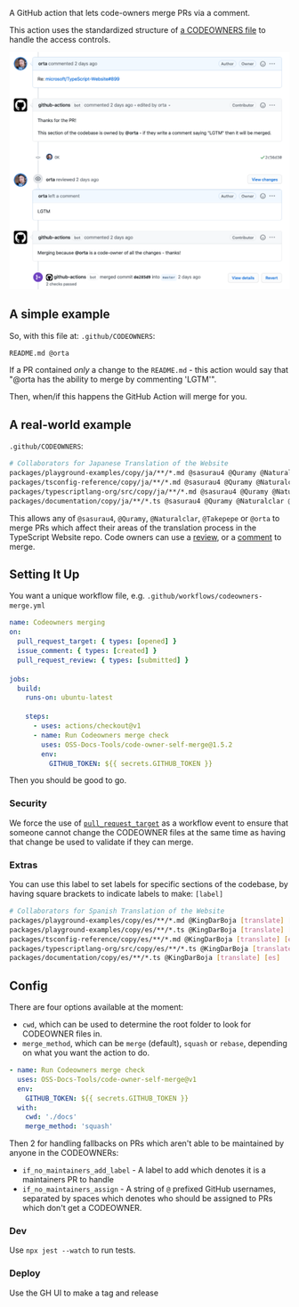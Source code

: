 A GitHub action that lets code-owners merge PRs via a comment.

This action uses the standardized structure of [a CODEOWNERS file](https://github.blog/2017-07-06-introducing-code-owners/) to handle the access controls. 

<img src="screenshots/img.png">

## A simple example

So, with this file at: `.github/CODEOWNERS`:

```sh
README.md @orta
```

If a PR contained _only_ a change to the `README.md` - this action would say that "@orta has the ability to merge by commenting 'LGTM'".

Then, when/if this happens the GitHub Action will merge for you.

## A real-world example

`.github/CODEOWNERS`:

```sh
# Collaborators for Japanese Translation of the Website
packages/playground-examples/copy/ja/**/*.md @sasurau4 @Quramy @Naturalclar @Takepepe @orta
packages/tsconfig-reference/copy/ja/**/*.md @sasurau4 @Quramy @Naturalclar @Takepepe @orta
packages/typescriptlang-org/src/copy/ja/**/*.md @sasurau4 @Quramy @Naturalclar @Takepepe @orta
packages/documentation/copy/ja/**/*.ts @sasurau4 @Quramy @Naturalclar @Takepepe @orta
```

This allows any of `@sasurau4`, `@Quramy`,  `@Naturalclar`, `@Takepepe` or `@orta` to merge PRs which affect their areas of the translation process in the TypeScript Website repo. Code owners can use a [review](https://github.com/orta/code-owner-self-merge/pull/3), or a [comment](https://github.com/orta/code-owner-self-merge/pull/1) to merge.

## Setting It Up

You want a unique workflow file, e.g. `.github/workflows/codeowners-merge.yml`

```yml
name: Codeowners merging
on:
  pull_request_target: { types: [opened] }
  issue_comment: { types: [created] }
  pull_request_review: { types: [submitted] }

jobs:
  build:
    runs-on: ubuntu-latest

    steps:
      - uses: actions/checkout@v1
      - name: Run Codeowners merge check
        uses: OSS-Docs-Tools/code-owner-self-merge@1.5.2
        env:
          GITHUB_TOKEN: ${{ secrets.GITHUB_TOKEN }}
```

Then you should be good to go.

### Security

We force the use of [`pull_request_target`](https://github.blog/2020-08-03-github-actions-improvements-for-fork-and-pull-request-workflows/) as a workflow event to ensure that someone cannot change the CODEOWNER files at the same time as having that change be used to validate if they can merge.

### Extras

You can use this label to set labels for specific sections of the codebase, by having square brackets to indicate labels to make: `[label]`

```sh
# Collaborators for Spanish Translation of the Website
packages/playground-examples/copy/es/**/*.md @KingDarBoja [translate] [es]
packages/playground-examples/copy/es/**/*.ts @KingDarBoja [translate] [es]
packages/tsconfig-reference/copy/es/**/*.md @KingDarBoja [translate] [es]
packages/typescriptlang-org/src/copy/es/**/*.ts @KingDarBoja [translate] [es]
packages/documentation/copy/es/**/*.ts @KingDarBoja [translate] [es]
```

## Config

There are four options available at the moment:

- `cwd`, which can be used to determine the root folder to look for CODEOWNER files in.
- `merge_method`, which can be `merge` (default), `squash` or `rebase`, depending on what you want the action to do.

```yml
- name: Run Codeowners merge check
  uses: OSS-Docs-Tools/code-owner-self-merge@v1
  env:
    GITHUB_TOKEN: ${{ secrets.GITHUB_TOKEN }}
  with:
    cwd: './docs'
    merge_method: 'squash'
```

Then 2 for handling fallbacks on PRs which aren't able to be maintained by anyone in the CODEOWNERs:

- `if_no_maintainers_add_label` - A label to add which denotes it is a maintainers PR to handle
- `if_no_maintainers_assign` - A string of `@` prefixed GitHub usernames, separated by spaces which denotes who should be assigned to PRs which don't get a CODEOWNER.

### Dev

Use `npx jest --watch` to run tests.

### Deploy

Use the GH UI to make a tag and release
